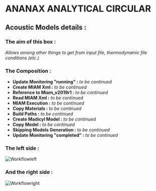 # ANANAX ANALYTICAL CIRCULAR
## Acoustic Models details :
### The aim of this box :
*Allows among other things to get from input file, thermodynamic file conditions (etc.)*

### The Composition :

- __Update Monitoring "running" :__ *to be continued*
- __Create MIAM Xml :__ *to be continued*
- __Reference to Miam_v2019r1 :__ *to be continued*
- __Read MIAM Xml :__ *to be continued*
- __MIAM Execution :__ *to be continued*
- __Copy Materials :__ *to be continued*
- __Build Paths :__ *to be continued*
- __Create Madicyl Model :__ *to be continued*
- __Copy Model :__ *to be continued*
- __Skipping Models Generation :__ *to be continued*
- __Update Monitoring "completed" :__ *to be continued*

### The left side :

![Workflowleft](https://user-images.githubusercontent.com/45098441/86544063-2fce5280-bf24-11ea-92e4-7870351254be.JPG)


### And the right side :

![Workflowright](https://user-images.githubusercontent.com/45098441/86544064-3066e900-bf24-11ea-8a3f-8c5a8c744604.JPG)

